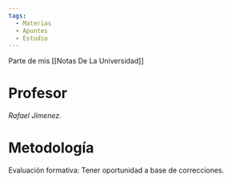 ```yaml
---
tags:
  - Materias
  - Apuntes
  - Estudio
---
```

Parte de mis [[Notas De La Universidad]]
# Profesor

*Rafael Jimenez.*

# Metodología

Evaluación formativa:  Tener oportunidad a base de correcciones.


